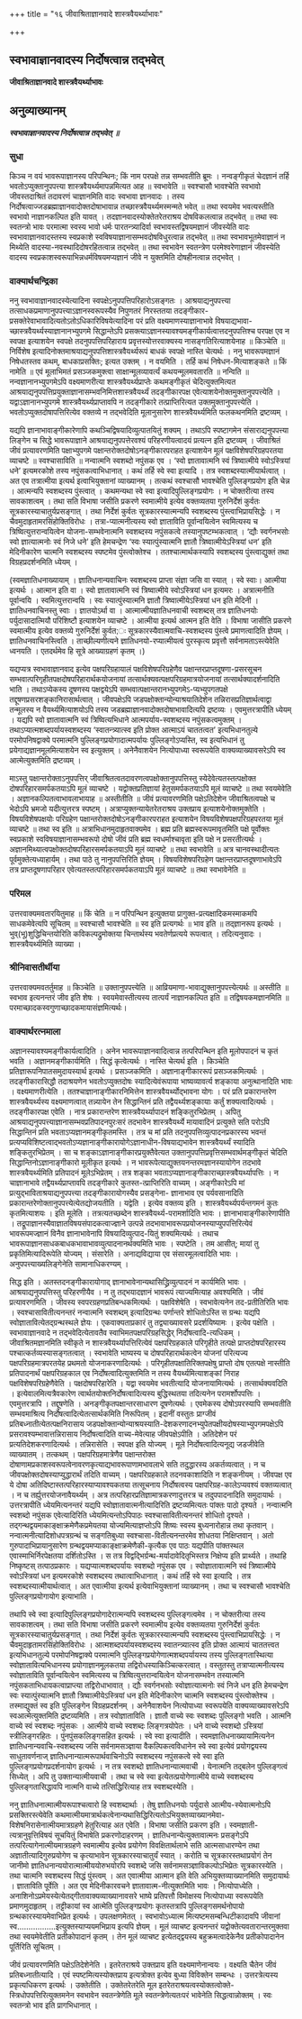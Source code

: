 +++
title = "१६ जीवाश्रिताज्ञानवादे शास्त्रवैयर्थ्याभावः"

+++


## स्वभावाज्ञानवादस्य निर्दोषत्वान्न तद्भवेत्

**जीवाश्रिताज्ञानवादे शास्त्रवैयर्थ्याभावः**

## **अनुव्याख्यानम्**

***स्वभावाज्ञानवादस्य निर्दोषत्वान्न तद्भवेत् ॥***

### **सुधा**

किञ्च न वयं भावरूपाज्ञानस्य परिपन्थिनः; किं नाम परपक्षे तन्न सम्भवतीति ब्रूमः । नन्वङ्गीकृतं चेदज्ञानं तर्हि भवतोऽप्युक्तानुपपत्त्या शास्त्रवैयर्थ्यमापन्नमित्यत आह ॥ स्वभावेति ॥ स्वश्चासौ भावश्चेति स्वभावो जीवस्तदाश्रितं तदावरणं चाज्ञानमिति वादः स्वभावा ज्ञानवादः । तस्य निर्दोषत्वाज्जडब्रह्माज्ञानवादोक्तदोषाभावान्न तच्छास्त्रवैयर्थ्यमस्मन्मते भवेत् ॥ तथा स्वयमेव भवत्यस्तीति स्वभावो नाज्ञानकल्पित इति यावत् । तदज्ञानवादस्योक्तेतरेतराश्रय दोषविकलत्वान्न तद्भवेत् ॥ तथा स्वः स्वतन्त्रो भावः परमात्मा स्वस्य भावो धर्मः पारतन्त्र्यादिर्वा स्वभावस्तद्विषयमज्ञानं जीवस्येति वादः स्वभावाज्ञानवादस्तस्य स्वप्रकाशे स्वविषयाज्ञानासम्भवदोषविधुरत्वान्न तद्भवेत् ॥ तथा स्वभावभूतमेवाज्ञानं न मिथ्येति वादस्या-नवस्थादिदोषरहितत्वान्न तद्भवेत् ॥ तथा स्वभावेन स्वतन्त्रेण परमेश्वरेणाज्ञानं जीवस्येति वादस्य स्वप्रकाशस्वरूपाभिन्नधर्मविषयमप्यज्ञानं जीवे न युक्तमिति दोषहीनत्वान्न तद्भवेत् ।

### **वाक्यार्थचन्द्रिका**

ननु स्वभावाज्ञानवादस्येत्यादिना स्वपक्षेऽनुपपत्तिपरिहारोऽसङ्गतः । आश्रयाद्यनुपपत्त्या तत्साधकप्रमाणानुपपत्त्याऽज्ञानस्वरूपस्यैव निपुणतरं निरस्ततया तदङ्गीकार-प्रसक्तेरेवाभावादित्यतोऽतोऽधिकारिविषयेत्यादिना परं प्रति वक्ष्यमाणस्याज्ञानाभावे विषयाद्यभावा-च्छास्त्रवैयर्थ्यस्याज्ञानानभ्युपगमे सिद्धान्तेऽपि प्रसक्त्याऽज्ञानस्यावश्यमङ्गीकार्यत्वात्तदनुपपत्तिश्च परपक्ष एव न स्वपक्ष इत्याशयेन स्वपक्षे तदनुपपत्तिपरिहाराय प्रवृत्तस्योत्तरवाक्यस्य नासङ्गतिरित्याशयेनाह ॥ किञ्चेति ॥ निर्विशेष इत्यादिनोक्तमाश्रयाद्यनुपपत्तिशास्त्रवैयर्थ्यरूपं बाधकं स्वपक्षे नास्ति चेत्यर्थः । ननु भावरूपमज्ञानं निषेधतस्तव कथम्, बाधकाप्रसक्तिः; इत्यत उक्तम् । न वयमिति । तर्हि कथं निषेधन-मित्याशङ्कते ॥ किं नामेति ॥ एवं मूलाभिमतं प्रसञ्जकमुक्त्वा साक्षान्मूलव्यावर्त्यं कथयन्मूलमवतारति ॥ नन्विति ॥ नन्वज्ञानानभ्युपगमेऽपि वक्ष्यमाणरीत्या शास्त्रवैयर्थ्यप्राप्तेः कथमङ्गीकृतं चेदित्युक्तमित्यत आश्रयाद्यनुपपत्तिप्रयुक्ताज्ञानासम्भवनिमित्तशास्त्रवैयर्थ्यं तदङ्गीकारपक्ष एवेत्याशयेनोक्तमुक्तानुपपत्त्येति । यद्वाऽज्ञानानभ्युपगमे शास्त्रवैयर्थ्यप्राप्तावपि न तदङ्गीकारे तत्प्राप्तिरित्यत उक्तमुक्तानुपपत्त्येति । भवतोऽप्युक्तदोषापत्तिरित्येव वक्तव्ये न तद्भवेदिति मूलानुसारेण शास्त्रवैयर्थ्यमिति फलकथनमिति द्रष्टव्यम् ।

यद्यपि ज्ञानाभावाङ्गीकारेणापि कथञ्चिद्विषयादिव्युत्पातयितुं शक्यम् । तथाऽपि स्पष्टागमेन संसाराद्यनुपपत्त्या लिङ्गेन च सिद्धे भावरूपाज्ञाने आश्रयाद्यनुपपत्तेरवश्यं परिहरणीयत्वादयं प्रत्यत्न इति द्रष्टव्यम् । जीवाश्रितं जीवं प्रत्यावरणमिति पक्षाभ्युपगमे पक्षान्तरोक्तदोषोऽनङ्गीकारपराहत इत्याशयेन मूलं पक्षविशेषपरिग्रहपरतया व्याचष्टे ॥ स्वश्चासाविति ॥ नन्वात्मनि स्वशब्दो नपुंसक एव । ‘स्वो ज्ञातावात्मनि स्वं त्रिष्वात्मीये स्वोऽस्त्रियां धने’ इत्यमरकोशे तस्य नपुंसकत्वाभिधानात् । कथं तर्हि स्वे स्वा इत्यादि । तत्र स्वशब्दस्यात्मीयार्थत्वात् । अत एव तत्रात्मीया इत्यर्थ इत्वाभियुक्तानां व्याख्यानम् । तत्कथं स्वश्चासौ भावश्चेति पुल्लिङ्गप्रयोग इति चेन्न । आत्मन्यपि स्वशब्दस्य पुंस्त्वात् । कथमन्यथा स्वे स्वा इत्यादिपुल्लिङ्गप्रयोगः । न चोक्तरीत्या तस्य सावकाशत्वम् । तथा सति विभाषा जसीति प्रकरणे स्वमात्मीये इत्येव वक्तव्यतया गुरुनिर्देशं कुर्वतः सूत्रकारस्याचातुर्यप्रसङ्गात् । तथा निर्देशं कुर्वतः सूत्रकारस्यात्मन्यपि स्वशब्दस्य पुंस्त्वाभिप्रायसिद्धेः । न चैवमुदाहृतामरसिंहोक्तिविरोधः । तत्रा-प्यात्मनीत्यस्य स्वो ज्ञाताविति पूर्वान्वयित्वेन स्वमित्यस्य च त्रिष्वित्युत्तरान्वयित्वेन योजना-सम्भवेनात्मनि स्वशब्दस्य नपुंसकत्वे तस्यानुपष्टम्भकत्वात् । ‘द्यौः स्वर्गनभसोः स्वो ज्ञात्यात्मनोः स्वं निजे धने’ इति हेमचन्द्रेण ‘स्वः स्यात्पुंस्यात्मनि ज्ञातौ त्रिष्वात्मीयेऽस्त्रियां धन’ इति मेदिनीकारेण चात्मनि स्वशब्दस्य स्पष्टमेव पुंस्त्वोक्तेश्च । ततश्चात्मार्थकस्यापि स्वशब्दस्य पुंस्त्वाद्युक्तं तथा विग्रहप्रदर्शनमिति ध्येयम् ।

(स्वमज्ञातिधनाख्यायाम् । ज्ञातिधनान्यवाचिनः स्वशब्दस्य प्राप्ता संज्ञा जसि वा स्यात् । स्वे स्वाः। आत्मीया इत्यर्थः । आत्मान इति वा । स्वो ज्ञातावात्मनि स्वं त्रिष्वात्मीये स्वोऽस्त्रियां धन इत्यमरः । अत्रात्मनीति पूर्वान्वयि । स्वमित्युत्तरान्वयि । स्वः स्यात्पुंस्यात्मनि ज्ञातौ त्रिष्वात्मीयेऽस्त्रियां धन इति मेदिनी । ज्ञातिधनवाचिनस्तु स्वाः । ज्ञातयोऽर्था वा । आत्मात्मीयज्ञातिधनवाची स्वशब्दस् तत्र ज्ञातिधनयोः पर्युदासादात्मियौ परिशिष्टौ इत्याशयेन व्याचष्टे । आत्मीया इत्यर्थ आत्मन इति वेति । विभाषा जासीति प्रकरणे स्वमात्मीय इत्येव वक्तव्ये गुरुनिर्देशं कुर्वत;ः सूत्रकारस्यैवात्मवाचि-स्वशब्दस्य पुंस्त्वे प्रमाणत्वादिति ज्ञेयम् । ज्ञातिधनवाचिनस्त्विति । ताच्छील्यणीत्यने ज्ञातिधनयो-रप्यात्मीयत्वं पुरस्कृत्य प्रवृत्तौ सर्वनामताऽस्त्येवेति ध्वनयति । एतदर्थमेव हि सूत्रे आख्याग्रहणं कृतम् ।)

यद्यप्यत्र स्वभावाज्ञानवाद इत्येव पक्षपरिग्रहायालं पक्षविशेषपरिग्रहेणैव पक्षान्तरप्राप्तदूषणा-प्रसरसूचन सम्भवात्परिगृहीतपक्षदोषपरिहारार्थकयोजनायां तत्सार्थक्यवत्पक्षपरिग्रहमात्रयोजनायां तत्सार्थक्यादर्शनादिति भाति । तथाऽप्येकस्य दूषणस्य पक्षद्वयेऽपि सम्भवात्पक्षान्तरानभ्युपगमेऽ-प्यभ्युपगतपक्षे तद्दूषणप्रसरशङ्कानिरासार्थत्वात् । जीवपक्षेऽपि जडपक्षोक्तान्योन्याश्रयातिदेशेन तन्निरासप्रतिज्ञार्थत्वाद्वा तन्मूलस्य न वैयर्थ्यमित्याशयोऽपि तस्य जडब्रह्माज्ञानवादोक्तदोषाभावादित्यपि द्रष्टव्यः । एवमुत्तरत्रापीति ध्येयम् । यद्यपि स्वो ज्ञातावात्मनि स्वं त्रिष्वित्यभिधाने आत्मपर्याय-स्वशब्दस्य नपुंसकत्वमुक्तम् । तथाऽप्यात्मशब्दपर्यायस्वशब्दस्य ‘स्वातन्त्र्यात्स्व इति प्रोक्त आत्माऽयं चाततत्वत’ इत्यभिधानतुल्ये परमोपनिषद्वाक्ये परमात्मनि पुल्लिङ्गप्रयोगादात्मपर्यायः पुल्लिङ्गोऽप्यस्ति, स्व इत्यभिधानं तु प्रयेगाद्यज्ञानमूलमित्याशयेन स्व इत्युक्तम् । अनेनैवाशयेन नित्योपाध्या स्वरूपयेति वाक्यव्याख्यावसरेऽपि स्व आत्मेत्युक्तमिति द्रष्टव्यम् ।

माऽस्तु पक्षान्तरोक्ताऽनुपपत्तिर् जीवाश्रितत्वतदावरणत्वपक्षोक्तानुपपत्तिस्तु स्येदेवेत्यतस्तत्पक्षोक्त दोषपरिहारसमर्पकतयाऽपि मूलं व्याचष्टे । यद्वोक्तप्रतिज्ञायां हेतुसमर्पकतयाऽपि मूलं व्याचष्टे ॥ तथा स्वयमेवेति । अज्ञानकल्पितत्वाभावलाभायाह ॥ अस्तीतीति ॥ जीवं प्रत्यावरणमिति पक्षेऽतिदेशेन जीवाश्रितत्वपक्षे च भेदोऽपि भ्रमजो यदीत्युत्तरत्र स्पष्टम् । अत्राप्युक्तन्यायेतरेतराश्रय उक्तप्राय इत्याशयेनोक्तमुक्तेति । विषयविशेषपक्षयोः परिग्रहेण पक्षान्तरोक्तदोषोऽनङ्गीकारपराहत इत्याशयेन विषयविशेषपक्षपरिग्रहपरतया मूलं व्याचष्टे ॥ तथा स्व इति ॥ अत्राभिधानमुदाहृतवाक्यमेव । ब्रह्म प्रति ब्रह्मस्वरूपमावृतमिति पक्षे पूर्वोक्तः स्वप्रकाशे स्वविषयाज्ञानासम्भवरूपो दोषो जीवं प्रति ब्रह्म स्वधर्माश्चावृता इति पक्षे न प्रसरतीत्यर्थः । अज्ञानमिथ्यात्वपक्षोक्तदोषपरिहारसमर्पकतयाऽपि मूलं व्याचष्टे ॥ तथा स्वभावेति ॥ अत्र चानवस्थादीत्यतः पूर्वमुक्तेत्यध्याहार्यम् । तथा पाठे तु नानुपपत्तिरिति ज्ञेयम् । विषयविशेषपरिग्रहेण पक्षान्तरप्राप्तदूषणाभावेऽपि तत्र प्राप्तदूषणापरिहार एवेत्यतस्तत्परिहारसमर्पकतयाऽपि मूलं व्याचष्टे ॥ तथा स्वभावेनेति ॥

### **परिमल**

उत्तरवाक्यमवतारयितुमाह ॥ किं चेति ॥ न परिपन्थिन इत्युक्तया प्रागुक्त-प्रत्यक्षादिकमस्माकमपि साधकमेवेत्यपि सूचितम् ॥ स्वश्चासौ भावश्चेति ॥ स्व इति प्रत्यगर्थः ॥ भाव इति ॥ तद्ज्ञानरूप इत्यर्थः । भुव्(भू)शुद्धिचिन्तयोरिति कविकल्पद्रुमोक्तया चिन्तार्थस्य भवतेर्णप्रत्यये रूपत्वात् । तदित्यनुवादः । शास्त्रवैयर्थ्यमिति व्याख्या ।

### **श्रीनिवासतीर्थीया**

उत्तरवाक्यमवतर्तुमाह ॥ किञ्चेति ॥ उक्तानुपपत्त्येति ॥ आव्रियमाणा-भावाद्युक्तानुपपत्त्येत्यर्थः ॥ अस्तीति ॥ स्वभाव इत्यनन्तरं जीव इति शेषः । स्वयमेवास्तीत्यस्य तात्पर्यं नाज्ञानकल्पित इति ॥ तद्विषयकमज्ञानमिति ॥ परमाच्छादकस्वगुणाच्छादकमायासंज्ञमित्यर्थः।

### **वाक्यार्थरत्नमाला**

अज्ञानस्यावश्यमङ्गीकार्यत्वादिति । अनेन भावरूपाज्ञानवादित्वान्न तत्परिपन्थिन इति मूलोपपादनं च कृतं भवति । अज्ञानमङ्गीकार्यमिति । सिद्धं कृत्वेत्यर्थः । नास्ति चेत्यर्थ इति । किञ्चेति प्रतिज्ञारूपनिपातसमुदायस्यार्थ इत्यर्थः । प्रसञ्जकमिति । अज्ञानाङ्गीकाररूपं प्रसञ्जकमित्यर्थः । तदङ्गीकारासिद्धौ तदाश्रयणेन भवतोऽप्युक्तदोषः स्यादित्येवंरूपाया भाष्यव्यावर्त्य शङ्काया अनुत्थानादिति भावः । वक्ष्यमाणरीत्येति । ततश्चाज्ञानाङ्गीकारनिमित्तेन शास्त्रवैयर्थ्योद्भावना योगः । परं प्रति प्रकारान्तरेण शास्त्रवैयर्थ्यस्य वक्ष्यमाणत्वात् तन्न्यायेन तेन सिद्धान्तिनं प्रति तद्वैयर्थ्यशङ्कायाः कर्तुं शक्यत्वादित्यर्थः । तदङ्गीकारपक्ष एवेति । नात्र प्रकारान्तरेण शास्त्रवैयर्थ्यापादनं शङ्कितुरभिप्रेतम् । अपितु आश्रयाद्यनुपपत्त्याज्ञानासम्भवप्रतिपादनपुरःसरं तदभावेन शास्त्रवैयर्थ्ये मायावादिनं प्रत्युक्ते सति परोऽपि सिद्धान्तिनं प्रति भवताऽप्यज्ञानमङ्गीकृतमस्ति । तत्र च मां प्रति तदनुपपत्तिव्युत्पादनप्रकारस्य भवन्तं प्रत्यप्यविशिष्टत्वाद्भवतोऽप्यज्ञानाङ्गीकारायोगेऽज्ञानाधीन-विषयाद्यभावेन शास्त्रवैयर्थ्यं स्यादिति शङ्कितुरभिप्रेतम् । सा च शङ्काऽज्ञानाङ्गीकारप्रयुक्तैवेत्यत उक्तानुपपत्तिप्रवृत्तिसम्भवार्थमङ्गीकृतं चेदिति सिद्धान्तिनोऽज्ञानाङ्गीकारो मूलीकृत इत्यर्थः । न भावरूपेत्याद्युक्तयनन्तरमज्ञानस्यायोगेन तदभावे शास्त्रवैयर्थ्यमिति प्रतिपादनं मूलेऽभिप्रेतम् । तत्र शङ्का भवताऽप्यज्ञानाङ्गीकाराच्छास्त्रवैयर्थ्यापत्तिः । न चाज्ञानाभावे तद्वैयर्थ्यप्राप्तावपि तदङ्गीकारे कुतस्त-त्प्राप्तिरिति वाच्यम् । अङ्गीकारेऽपि मां प्रत्युद्भाविताश्रयाद्यनुपपत्त्या तदङ्गीकारायोगस्यैव प्रसङ्गेना- ज्ञानाभाव एव पर्यवसानादिति प्रकारान्तरेणोक्तानुपपत्त्येत्येतद्योजयतीति । यद्वेति । इत्येव वक्तव्य इति । शास्त्रवैयर्थ्यपर्यन्तगमनं कुतः कृतमित्याशयः । इति मूलेति । तत्रत्यतच्छब्देन शास्त्रवैयर्थ्य-परामर्शादिति भावः । ज्ञानाभावाङ्गीकारेणापीति । तद्रूपाज्ञानस्यैवाज्ञातविषयसंपादकत्वाज्ज्ञाने उत्पन्ने तदभावाभावरूपप्रयोजनस्याप्युपपत्तिरित्येवं भावरूपमज्ज्ञानं विनैव ज्ञानाभावेनापि विषयादिव्युत्पाद-यितुं शक्यमित्यर्थः । तथाच भावरूपाज्ञानसाधकबाधकभावाभावव्युत्पादनानर्थक्यमिति भावः । स्पष्टेति । तम आसीत्; मायां तु प्रकृतिमित्यादिरूपेति योज्यम् । संसारेति । अनाद्यविद्याया एव संसारमूलत्वादिति भावः । अनुपपत्त्याख्यलिङ्गेनेति सामानाधिकरण्यम् ।

सिद्ध इति । अतस्तदनङ्गीकारायोगाद् ज्ञानाभावेनान्यथासिद्ध्रिव्युत्पादनं न कार्यमिति भावः । आश्रयाद्यनुपपत्तिस्तु परिहरणीयैव । न तु तद्भयादज्ञानं भावरूपं त्याज्यमित्याह अवश्यमिति । जीवं प्रत्यावरणमिति । जीवस्य स्वपरग्रहणप्रतिबन्धकमित्यर्थः । पक्षविशेषेति । स्वभावेत्यनेन तद-प्रतीतिरिति भावः । स्वश्चासावितीत्यनन्तरं नन्वात्मनि स्वशब्दम् इत्यादिग्रन्थः पर्णान्तरे शोधितोऽस्ति स ग्रन्थः यद्यपि स्वोज्ञातावित्येतद्ग्रन्थस्थले ज्ञेयः । एकवाक्यताप्रकारं तु तद्व्याख्यावसरे प्रदर्शयिष्यामः । इत्येव पक्षेति । स्वभावाज्ञानवादे न तद्भवेदित्येतावतैव स्वाभिमतपक्षपरिग्रहसिद्धेर् निर्दोषत्वादि-त्यधिकम् । जीवाश्रितमज्ञानमिति स्वीकृते न शास्त्रवैयर्थ्यापत्तिरित्येवं पक्षपरिग्रहकाले परिगृहीते तत्पक्षे प्राप्तदोषपरिहारस्य पश्चात्कर्तव्यस्यासङ्गतत्वात् । स्वभावेति भाष्यस्य च दोषपरिहारार्थकत्वेन योजनां परित्यज्य पक्षपरिग्रहमात्रपरतयेह प्रथमतो योजनाकरणादित्यर्थः । परिगृहीतपक्षातिरिक्तपक्षेषु प्राप्तो दोष एतत्पक्षे नास्तीति प्रतिपादनार्थं पक्षपरिग्रहकाल एव निर्दोषत्वादित्युक्तमिति न तस्य वैयर्थ्यमित्याशङ्कां निराह पक्षविशेषपरिग्रहेणैवेति । पक्षदोषपरिहारेति । यद्वा स्वयमेव भवतीत्यादि योजनायामित्यर्थः । तत्सार्थक्यवदिति । इत्येवालमित्यत्रैवकारेण त्वार्थतयोक्तनिर्दोषत्वादित्यस्य बुद्धिस्थतया तदित्यनेन परामर्शोपपत्तिः । एवमुत्तरत्रापि । तद्दूषणेति । अनङ्गीकृतपक्षान्तरसाधारण दूषणेत्यर्थः । एवमेकस्य दोषोऽपरस्यापि सम्भवतीति सम्भवमाश्रित्य निर्दोषत्वादित्येतत्सार्थकमिति निरूपितम् । इदानीं वस्तुतः प्राग्जीवं प्रतिबध्नातीत्येतत्पक्षनिरासाय जडपक्षोक्तान्योन्याश्रयस्याति-देशकरणादनभ्युपेतपक्षीयदोषस्याभ्युपगमपक्षेऽपि प्रसरावश्यम्भावात्तन्निरासाय निर्दोषत्वादिति वाच्य-मेवेत्याह जीवपक्षेऽपीति । अतिदेशेन परं प्रत्यतिदेशकरणादित्यर्थः । तन्निरासेति । स्वपक्ष इति योज्यम् । मूले निर्दोषत्वादित्यनूद्य जडजीवेति व्याख्यातम् । तत्कथम् । पक्षपरिग्रहमात्रेणैव पक्षान्तरोक्त दोषाणामप्रकाशस्वरूपत्वेनावरणकृत्याद्यभावरूपाणामभावलाभे सति तदुद्धारस्य अकर्तव्यत्वात् । न च जीवपक्षोक्तदोषस्याप्युद्धारार्थं तदिति वाच्यम् । पक्षपरिग्रहकाले तदनवकाशादिति न शङ्कनीयम् । जीवपक्ष एव ये दोषा अतिदिष्टास्तत्परिहारस्याप्यावश्यकतया तत्सूचनाय निर्दोषत्वस्य पक्षपरिग्रह-कालेऽप्यवश्यं वक्तव्यत्वात् । न च तर्ह्युत्तरयोजनावैयर्थ्यम् । अत्र तत्परिहारप्रतिज्ञामात्रकरणादुत्तरत्र च तदुपपादनादिति समुदायार्थः । उत्तरत्रापीति ध्येयमित्यनन्तरं यद्यपि स्वोज्ञातावात्मनीत्यादिरिति द्रष्टव्यमित्यतः पांक्तः पाठो दृश्यते । नन्वात्मनि स्वशब्दो नपुंसक एवेत्यादिरिति ध्येयमित्यन्तोऽपिपाठः स्वश्चासावितीत्यनन्तरं शोधितो दृश्यते । तद्गन्थद्वयमाकाङ्क्षाक्रमेणैकप्रमेयतया योज्यमित्याज्ञप्तोऽपि शिष्यः स्वस्य बुध्यनारोहान्न तथा कृतवान् । नन्वात्मनीत्यादिशोधपत्रग्रन्थं च सङ्गतिबुध्या स्वश्चासा-वितीत्यनन्तरमेव शोधतया निक्षिप्तवान् । अतो गुरुपादाभिप्रायानुसारेण ग्रन्थद्वयमप्याकाङ्क्षाक्रमेणैकी-कृत्यैक एव पाठः यद्यपीति पांक्तस्थल एवास्माभिर्निरपेक्षतया दर्शितोऽस्ति । स तत्र विद्वद्भिर्ग्रन्थ-मर्यादावेदितृभिस्तत्र निक्षेप्य इति प्रार्थ्यते । तथाहि निष्कृष्टस् तत्पाठप्रकारः । यद्यप्यात्मशब्दपर्यायः स्वशब्दो नपुंसक एव । स्वोज्ञातावात्मनि स्वं त्रिष्वात्मीये स्वोऽस्त्रियां धन इत्यमरकोशे स्वशब्दस्य तथात्वाभिधानात् । कथं तर्हि स्वे स्वा इत्यादि । तत्र स्वशब्दस्यात्मीयार्थत्वात् । अत एवात्मीया इत्यर्थ इत्येवाभियुक्तानां व्याख्यानम् । तथा च स्वश्चासौ भावश्चेति पुल्लिङ्गप्रयोगायोग इत्याभाति ।

तथापि स्वे स्वा इत्यादिपुल्लिङ्गप्रयोगादेरात्मन्यपि स्वशब्दस्य पुल्लिङ्गत्वमेव । न चोक्तरीत्या तस्य सावकाशत्वम् । तथा सति विभाषा जसीति प्रकरणे स्वमात्मीय इत्येव वक्तव्यतया गुरुनिर्देशं कुर्वतः सूत्रकारस्याचातुर्यप्रसङ्गात् । तथा निर्देशं कुर्वतः सूत्रकारस्यात्मन्यपि स्वशब्दस्य पुंस्त्वाभिप्रायसिद्धेः । न चैवमुदाहृतामरसिंहोक्तिविरोधः । आत्मशब्दपर्यायस्वशब्दस्य स्वातन्त्र्यात्स्व इति प्रोक्त आत्मायं चाततत्त्वत इत्यभिधानतुल्ये परमोपनिषद्वाक्ये परमात्मनि पुल्लिङ्गप्रयोगेणात्मशब्दपर्यायस्य तस्य पुल्लिङ्गतास्थित्या स्वोज्ञातावित्यभिधानस्य प्रयोगाज्ञानमूलकतया तद्विरोधस्याकिञ्चित्करत्वात् । वस्तुतस्तु तत्राप्यात्मनीत्यस्य स्वोज्ञाताविति पूर्वान्वयित्वेन स्वमित्यस्य च त्रिष्वित्युत्तरान्वयित्वेन योजनासम्भवेन तस्यात्मनि नपुंसकताभिधायकत्वाप्राप्त्या तद्विरोधाभावात् । द्यौः स्वर्गनभसोः स्वोज्ञात्यात्मनोः स्वं निजे धन इति हेमचन्द्रेण स्वः स्यात्पुंस्यात्मनि ज्ञातौ त्रिष्वात्मीयेऽस्त्रियां धन इति मेदिनीकारेण चात्मनि स्वशब्दस्य पुंस्त्वोक्तेश्च । तस्माद्युक्तं स्व इति पुल्लिङ्गेन विग्रहप्रदर्शनम् । अनेनैवाशयेन नित्योपाध्या स्वरूपयेति वाक्यव्याख्यावसरेऽपि स्वआत्मेत्युक्तमिति द्रष्टव्यमिति । तत्र स्वोज्ञाताविति । ज्ञातौ वाच्ये स्वः स्वशब्दः पुल्लिङ्गो भवति । आत्मनि वाच्ये स्वं स्वशब्दः नपुंसकः । आत्मीये वाच्ये स्वशब्दः लिङ्गत्रयोपेतः । धने वाच्ये स्वशब्दो ऽस्त्रियां स्त्रीलिङ्गरहितः । पुंनपुंसकलिङ्गसहित इत्यर्थः । स्वे स्वा इत्यादीति । स्वमज्ञातिधनाख्यायामित्यनेन ज्ञातिधनान्यवाचि-स्वशब्दस्य जसि सर्वनामसञ्ज्ञाया वैकल्पिकत्वविधानेन स्वे स्वा इत्येवं प्रयोगद्वयस्य साधुतावर्णनाज् ज्ञातिधनान्यात्मरूपार्थवाचिनोऽपि स्वशब्दस्य नपुंसकत्वे स्वे स्वा इति पुल्लिङ्गप्रयोगप्रदर्शनायोग इत्यर्थः । न तत्र स्वशब्दो ज्ञातिधनान्यात्मवाची । येनात्मनि तद्बलेन पुल्लिङ्गत्वं सिध्येत् । अपि तु उक्तान्यात्मीयवाची । तथा च स्वे स्वा इत्येतत्प्रयोगेणात्मीये वाच्ये स्वशब्दस्य पुल्लिङ्गतासिद्धावपि नात्मनि वाच्ये तत्सिद्धिरित्याह तत्र स्वशब्दस्येति ।

ननु ज्ञातिधनात्मात्मीयरूपाश्चत्वारो हि स्वशब्दार्थाः । तेषु ज्ञातिधनयोः पर्युदासे आत्मीय-स्येवात्मनोऽपि प्रसक्तिरस्त्येवेति कथमात्मीयमात्रार्थकत्वेनान्यथासिद्धिरित्यतोऽभियुक्तव्याख्यानमेवा-विशेषनिरासेनात्मीयमात्रग्रहणे हेतुरित्याह अत एवेति । विभाषा जसीति प्रकरण इति । स्वमज्ञाती-त्यत्रानुवृत्तिविषयं सूचयितुं विभाषेति प्रकरणोदाहरणम् । ज्ञातिधनान्येत्युक्तावात्मनः प्रसङ्गेऽपि तत्परित्यागेनात्मीयमात्रग्रहणे स्वमात्मीय इत्येव प्रयोगेण विवक्षितार्थलाभे सति आत्मसाधारण्येन तथा अज्ञातीत्यादिगुरुप्रयोगेण च कृत्याभावेन सूत्रकारस्याचातुर्यं स्यात् । करोति च सूत्रकारस्तथाप्रयोगं तेन जानीमो ज्ञातिधनान्ययोरात्मात्मीययोरुभयोरपि स्वशब्दे जसि सर्वनामसञ्ज्ञाविकल्पोऽभिप्रेतः सूत्रकारस्येति । तथा चात्मनि स्वशब्दस्य सिद्धं पुंस्त्वम् । अत एवात्मीया आत्मान इति वेति अभियुक्तव्याख्यानमिति समुदायार्थः । ज्ञाताविति पूर्वेति । अत एव मेदिनीकारवचने ज्ञातावात्म-नीत्युक्तमिति भावः । नित्योपाध्येति । अनाशिनोऽप्रमेयस्येत्येतद्गीतावाक्यव्याख्यानावसरे भाष्ये प्रतिपत्तौ विमोक्षस्य नित्योपाध्या स्वरूपयेति प्रमाणमुदाहृतम् । तट्टीकायां स्व आत्मेति पुल्लिङ्गप्रयोगः कृतस्तत्रापि पुल्लिङ्गसमर्थनोपायो ग्रन्थकारस्यायमेवाभिप्रेत इत्यर्थः । उपलक्षणमेतत् । स्वभावोऽध्यात्म मित्यष्टमसम्बन्धिटीकादावपि जीवानां स्व.................इत्युक्तस्याप्ययमभिप्राय इत्यपि ज्ञेयम् । मूलं व्याचष्ट इत्यनन्तरं यद्वोक्तेत्यवतारान्तरमुक्तवा तथा स्वयमेवेतीति प्रतीकोपादानं कृतम् । तेन मूलं व्याचष्ट इत्येतद्द्वयस्य बहुक्रमत्वादेकेनैव प्रतीकोपादानेन पूर्तिरिति सूचितम् ।

जीवं प्रत्यावरणमिति पक्षेऽतिदेशेनेति । इतरेतराश्रये उक्तप्राय इति वक्ष्यमाणेनान्वयः । वक्ष्यति चैतेन जीवं प्रतिबध्नातीत्यादि । एवं स्पष्टमित्यस्योक्तप्राय इत्यत्रोक्त इत्येव बुध्या विविक्तेन सम्बन्धः । उत्तरत्रेत्यस्य प्रकृत्यधिकरण इत्यर्थः । उक्तेतीति । उक्तेतरेतरेति मूल इतरेतराश्रयत्वस्योक्तत्वोक्ते-स्त्रिधोपपत्तिरित्युक्तमनेन स्वभावेन स्वतन्त्रेणेति मूले स्वतन्त्रेणेत्यतःपरं भावेनेति सिद्धत्वान्नोक्तम् । स्वः स्वतन्त्रो भाव इति प्रागभिधानात् ।

